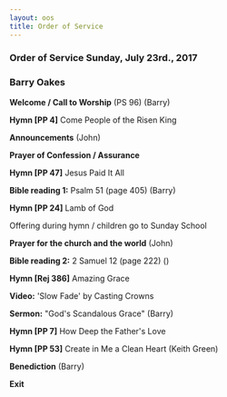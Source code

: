 ```yaml
---
layout: oos
title: Order of Service
---
```

### Order of Service Sunday, July 23rd., 2017
### Barry Oakes

**Welcome / Call to Worship** (PS 96) (Barry)

**Hymn [PP 4]** Come People of the Risen King

**Announcements** (John)

**Prayer of Confession / Assurance**

**Hymn [PP 47]** Jesus Paid It All

**Bible reading 1:** Psalm 51 (page 405) (Barry)

**Hymn [PP 24]** Lamb of God

Offering during hymn / children go to Sunday School

**Prayer for the church and the world** (John)

**Bible reading 2:** 2 Samuel 12 (page 222) ()

**Hymn [Rej 386]** Amazing Grace

**Video:** 'Slow Fade' by Casting Crowns

**Sermon:** "God's Scandalous Grace" (Barry)

**Hymn [PP 7]** How Deep the Father's Love

**Hymn [PP 53]** Create in Me a Clean Heart (Keith Green)

**Benediction** (Barry)

**Exit**

